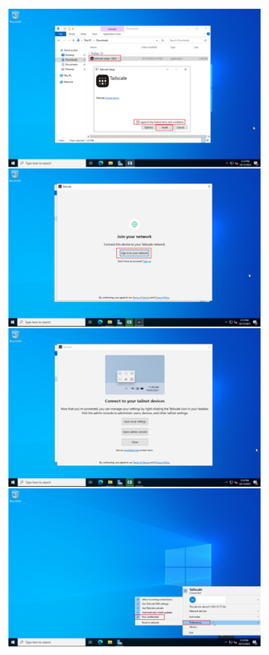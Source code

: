 ![](PNG/SS-10162025_2.png)
![](PNG/SS-10162025_3.png)
![](PNG/SS-10162025_4.png)
![](PNG/SS-10162025_5.png)
